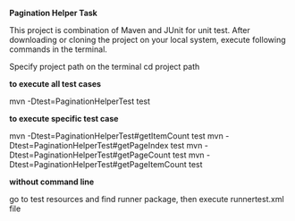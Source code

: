 **Pagination Helper Task**

This project is combination of Maven and JUnit for unit test. After downloading or cloning the project on your local system, execute following commands in the terminal.

Specify project path on the terminal
cd project path

**to execute all test cases**

mvn -Dtest=PaginationHelperTest test

**to execute specific test case**

mvn -Dtest=PaginationHelperTest#getItemCount test
mvn -Dtest=PaginationHelperTest#getPageIndex test
mvn -Dtest=PaginationHelperTest#getPageCount test
mvn -Dtest=PaginationHelperTest#getPageItemCount test

**without command line**

go to test resources and find runner package, then execute runnertest.xml file
